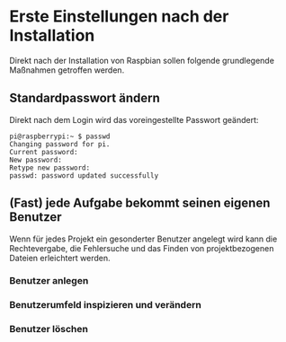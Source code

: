 # Erste Einstellungen nach der Installation

Direkt nach der Installation von Raspbian sollen folgende grundlegende Maßnahmen getroffen werden.

## Standardpasswort ändern

Direkt nach dem Login wird das voreingestellte Passwort geändert:

```
pi@raspberrypi:~ $ passwd
Changing password for pi.
Current password: 
New password: 
Retype new password: 
passwd: password updated successfully
```

## (Fast) jede Aufgabe bekommt seinen eigenen Benutzer

Wenn für jedes Projekt ein gesonderter Benutzer angelegt wird kann die Rechtevergabe, die Fehlersuche und das Finden von projektbezogenen Dateien erleichtert werden.

### Benutzer anlegen

### Benutzerumfeld inspizieren und verändern

### Benutzer löschen
